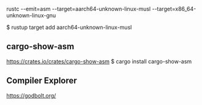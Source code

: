 rustc --emit=asm
--target=aarch64-unknown-linux-musl
--target=x86_64-unknown-linux-gnu

$ rustup target add aarch64-unknown-linux-musl

## cargo-show-asm
https://crates.io/crates/cargo-show-asm
$ cargo install cargo-show-asm


## Compiler Explorer
https://godbolt.org/


